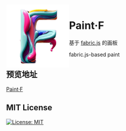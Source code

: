 <img src='./src/assets/PaintF-logo.png' align='left' width="170" width="170" />

# Paint·F

基于 [fabric.js](https://github.com/fabricjs/fabric.js) 的画板

fabric.js-based paint

## 预览地址

[Paint·F](https://paint.sunly.in/) 

## MIT License

[![License: MIT](https://img.shields.io/badge/License-MIT-yellow.svg)](LICENSE)
